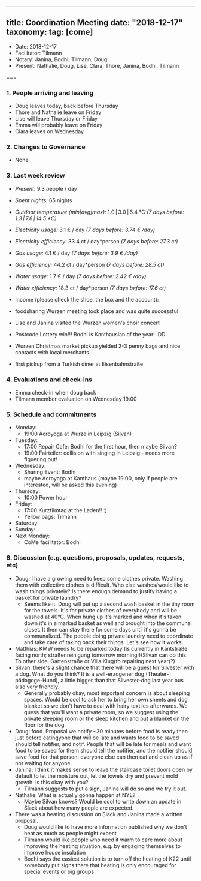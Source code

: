 
---
title: Coordination Meeting
date: "2018-12-17"
taxonomy:
    tag: [come]
---

- Date: 2018-12-17
- Facilitator: Tilmann
- Notary: Janina, Bodhi, Tilmann, Doug
- Present: Nathalie, Doug, Lise, Clara, Thore, Janina, Bodhi, Tilmann

===

### 1. People arriving and leaving
- Doug leaves today, back before Thursday
- Thore and Nathalie leave on Friday
- Lise will leave Thursday or Friday
- Emma will probably leave on Friday
- Clara leaves on Wednesday

### 2. Changes to Governance
- None

### 3. Last week review

- *Present:* 9.3 people / day
- *Spent nights:* 65 nights
- *Outdoor temperature (min|avg|max):* 1.0 | 3.0 | 6.4 °C _(7 days before: 1.3 | 7.8 | 14.5 *C)_
- *Electricity usage:* 3.1 € / day _(7 days before: 3.74 € /day)_
- *Electricity efficiency:* 33.4 ct / day*person _(7 days before: 27.3 ct)_
- *Gas usage:* 4.1 € / day _(7 days before: 3.9 € /day)_
- *Gas efficiency:* 44.2 ct / day*person _(7 days before: 28.5 ct)_
- *Water usage:* 1.7 € / day _(7 days before: 2.42 € /day)_
- *Water efficiency:* 18.3 ct / day*person _(7 days before: 17.6 ct)_

- Income (please check the shoe, the box and the account):
- foodsharing Wurzen meeting took place and was quite successful
- Lise and Janina visited the Wurzen women's choir concert
- Postcode Lottery win!!! Bodhi is Kanthausian of the year! :DD
- Wurzen Christmas market pickup yielded 2-3 penny bags and nice contacts with local merchants
- first pickup from a Turkish diner at Eisenbahnstraße

### 4. Evaluations and check-ins
- Emma check-in when doug back
- Tilmann member evaluation on Wednesday 19:00

### 5. Schedule and commitments <!-- https://cloud.kanthaus.online/apps/calendar/ -->

- Monday:
  - 19:00 Acroyoga at Wurze in Leipzig (Silvan)
- Tuesday:
  - 17:00 Repair Cafe: Bodhi for the first hour, then maybe Silvan?
  - 19:00 Fairteiler: collision with singing in Leipzig - needs more figuering out!
- Wednesday:
  - Sharing Event: Bodhi
  - maybe Acroyoga at Kanthaus (maybe 19:00, only if people are interested, will be asked this evening)
- Thursday:
  - 10:00 Power hour
- Friday:
  - 17:00 Kurzfilmtag at the Laden!! :)
  - Yellow bags: Tilmann
- Saturday:
- Sunday:
- Next Monday:
  - CoMe facilitator: Bodhi

### 6. Discussion (e.g. questions, proposals, updates, requests, etc) <!-- can also include discussions about cooking and heating -->

- Doug: I have a growing need to keep some clothes private. Washing them with collective clothes is difficult. Who else washes/would like to wash things privately? Is there enough demand to justify having a basket for private laundry?
  - Seems like it. Doug will put up a second wash basket in the tiny room for the towels. It's for private clothes of everybody and will be washed at 40°C. When hung up it's marked and when it's taken down it's in a marked basket as well and brought into the communal closet. It then can stay there for some days until it's gonna be communalized. The people doing private laundry need to coordinate and take care of taking back their things. Let's see how it works.
- Matthias: KMW needs to be reparked today (is currently in Kantstraße facing north; straßenreinigung tomorrow morning!)(Silvan can do this. To other side, Gartenstraße or Villa Klug(fo repairing next year)?)
- Silvan: there's a slight chance that there will be a guest for Silvester with a dog. What do you think? It is a well-erzogener dog (Theater-pädagoge-Hund), a little bigger than that Silvester-dog last year bus also very friendly.
  - Generally probably okay, most important concern is about sleeping spaces. Would be cool to ask her to bring her own sheets and dog blanket so we don't have to deal with hairy textiles afterwards. We guess that you'll want a private room, so we suggest using the private sleeping room or the sleep kitchen and put a blanket on the floor for the dog.
- Doug: food. Proposal we notify ~30 minutes before food is ready then just before eatingyone that will be late and wants food to be saved should tell notifier, and notif. People that will be late for meals and want food to be saved for them should tell the notifier, and the notifier should save food for that person: everyone else can then eat and clean up as if not waiting for anyone.
- Janina: I think it makes sense to leave the staircase toilet doors open by default to let the moisture out, let the towels dry and prevent mold growth. Is this okay with you?
  - Tilmann suggests to put a sign, Janina will do so and we try it out.
- Nathalie: What is actually gonna happen at NYE?
  - Maybe Silvan knows? Would be cool to write down an update in Slack about how many people are expected.
- There was a heating discussion on Slack and Janina made a written proposal.
  - Doug would like to have more information published why we don't heat as much as people might expect
  - Tilmann would like people who need it warm to care more about improving the heating situation, e.g. by engaging themselves to improve house insulation
  - Bodhi says the easiest solution is to turn off the heating of K22 until somebody put signs there that heating is only encouraged for special events or big groups

